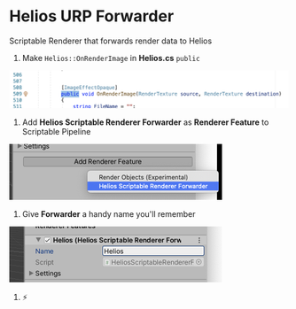 # Helios URP Forwarder

Scriptable Renderer that forwards render data to Helios

1. Make `Helios::OnRenderImage` in **Helios.cs** `public`

  ![](./Tutorial/Step1.png)

1. Add **Helios Scriptable Renderer Forwarder** as **Renderer Feature** to Scriptable Pipeline

  ![](./Tutorial/Step2.png)

1. Give **Forwarder** a handy name you'll remember
  
  ![](./Tutorial/Step3.png)

1. ⚡️